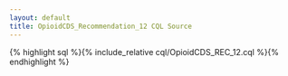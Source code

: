 ```yaml
---
layout: default
title: OpioidCDS_Recommendation_12 CQL Source
---
```


{% highlight sql %}{% include_relative cql/OpioidCDS_REC_12.cql %}{% endhighlight %}
